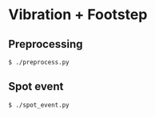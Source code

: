 # Vibration + Footstep

## Preprocessing

    $ ./preprocess.py

## Spot event

    $ ./spot_event.py
